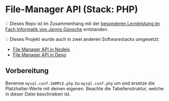 # File-Manager API (Stack: PHP)

💡 Dieses Repo ist im Zusammenhang mit der [besonderen Lernleistung im Fach Informatik von Jannis Günsche](https://github.com/jgteam/bell--paper) entstanden.

💡 Dieses Projekt wurde auch in zwei anderen Softwarestacks umgesetzt:
- [File Manager API in Nodejs](https://github.com/jgteam/bell--file-manager--nodejs)
- [File Manager API in Deno](https://github.com/jgteam/bell--file-manager--deno)

## Vorbereitung
Benenne `mysql.conf.SAMPLE.php` zu `mysql.conf.php` um und ersetze die Platzhalter-Werte mit deinen eigenen.
Beachte die Tabellenstruktur, welche in dieser Datei beschrieben ist.
